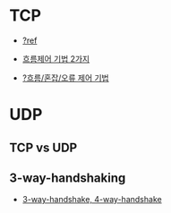 # TCP

- [?ref](https://goodgid.github.io/TCP-UDP/)

- [흐름제어 기법 2가지](https://velog.io/@haero_kim/TCP-%ED%9D%90%EB%A6%84%EC%A0%9C%EC%96%B4-%EA%B8%B0%EB%B2%95-%EC%82%B4%ED%8E%B4%EB%B3%B4%EA%B8%B0)

- [?흐름/혼잡/오류 제어 기법](https://goodgid.github.io/Error-Flow-Control/)

# UDP



## TCP vs UDP



## 3-way-handshaking

- [3-way-handshake, 4-way-handshake](https://goodgid.github.io/TCP-IP-3Way-4Way/)


